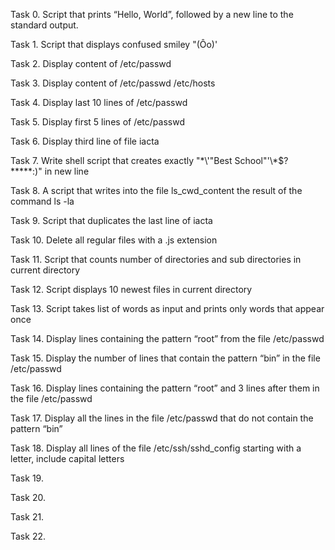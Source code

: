 Task 0. Script that prints “Hello, World”, followed by a new line to the standard output.

Task 1. Script that displays confused smiley "(Ôo)'

Task 2. Display content of /etc/passwd

Task 3. Display content of /etc/passwd /etc/hosts

Task 4. Display last 10 lines of /etc/passwd

Task 5. Display first 5 lines of /etc/passwd

Task 6. Display third line of file iacta

Task 7. Write shell script that creates exactly "\*\\'"Best School"\'\\*$\?\*\*\*\*\*:)" in new line

Task 8. A script that writes into the file ls_cwd_content the result of the command ls -la

Task 9. Script that duplicates the last line of iacta

Task 10. Delete all regular files with a .js extension

Task 11. Script that counts number of directories and sub directories in current directory

Task 12. Script displays 10 newest files in current directory

Task 13. Script takes list of words as input and prints only words that appear once

Task 14. Display lines containing the pattern “root” from the file /etc/passwd 

Task 15. Display the number of lines that contain the pattern “bin” in the file /etc/passwd 

Task 16. Display lines containing the pattern “root” and 3 lines after them in the file /etc/passwd 

Task 17. Display all the lines in the file /etc/passwd that do not contain the pattern “bin”

Task 18. Display all lines of the file /etc/ssh/sshd_config starting with a letter, include capital letters 

Task 19.

Task 20. 

Task 21.

Task 22.
